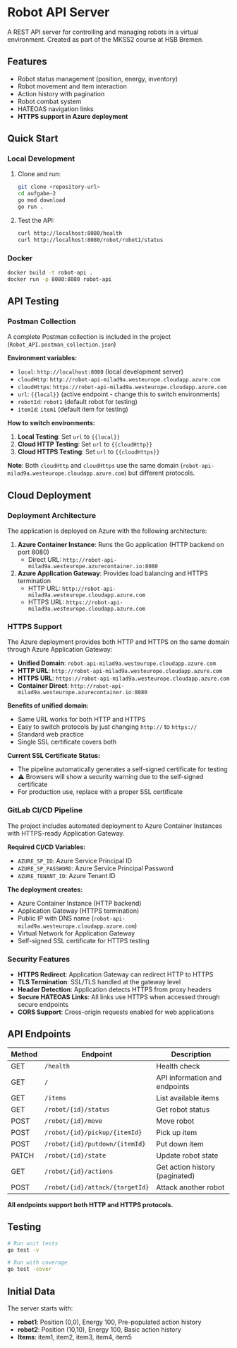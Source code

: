 # Robot API Server

A REST API server for controlling and managing robots in a virtual environment. Created as part of the MKSS2 course at HSB Bremen.

## Features

- Robot status management (position, energy, inventory)
- Robot movement and item interaction
- Action history with pagination
- Robot combat system
- HATEOAS navigation links
- **HTTPS support in Azure deployment**

## Quick Start

### Local Development

1. Clone and run:

   ```bash
   git clone <repository-url>
   cd aufgabe-2
   go mod download
   go run .
   ```

2. Test the API:
   ```bash
   curl http://localhost:8080/health
   curl http://localhost:8080/robot/robot1/status
   ```

### Docker

```bash
docker build -t robot-api .
docker run -p 8080:8080 robot-api
```

## API Testing

### Postman Collection

A complete Postman collection is included in the project (`Robot_API.postman_collection.json`)

**Environment variables:**

- `local`: `http://localhost:8080` (local development server)
- `cloudHttp`: `http://robot-api-milad9a.westeurope.cloudapp.azure.com`
- `cloudHttps`: `https://robot-api-milad9a.westeurope.cloudapp.azure.com`
- `url`: `{{local}}` (active endpoint - change this to switch environments)
- `robotId`: `robot1` (default robot for testing)
- `itemId`: `item1` (default item for testing)

**How to switch environments:**

1. **Local Testing**: Set `url` to `{{local}}`
2. **Cloud HTTP Testing**: Set `url` to `{{cloudHttp}}`
3. **Cloud HTTPS Testing**: Set `url` to `{{cloudHttps}}`

**Note**: Both `cloudHttp` and `cloudHttps` use the same domain (`robot-api-milad9a.westeurope.cloudapp.azure.com`) but different protocols.

## Cloud Deployment

### Deployment Architecture

The application is deployed on Azure with the following architecture:

1. **Azure Container Instance**: Runs the Go application (HTTP backend on port 8080)
   - Direct URL: `http://robot-api-milad9a.westeurope.azurecontainer.io:8080`
2. **Azure Application Gateway**: Provides load balancing and HTTPS termination
   - HTTP URL: `http://robot-api-milad9a.westeurope.cloudapp.azure.com`
   - HTTPS URL: `https://robot-api-milad9a.westeurope.cloudapp.azure.com`

### HTTPS Support

The Azure deployment provides both HTTP and HTTPS on the same domain through Azure Application Gateway:

- **Unified Domain**: `robot-api-milad9a.westeurope.cloudapp.azure.com`
- **HTTP URL**: `http://robot-api-milad9a.westeurope.cloudapp.azure.com`
- **HTTPS URL**: `https://robot-api-milad9a.westeurope.cloudapp.azure.com`
- **Container Direct**: `http://robot-api-milad9a.westeurope.azurecontainer.io:8080`

**Benefits of unified domain:**

- Same URL works for both HTTP and HTTPS
- Easy to switch protocols by just changing `http://` to `https://`
- Standard web practice
- Single SSL certificate covers both

**Current SSL Certificate Status:**

- The pipeline automatically generates a self-signed certificate for testing
- ⚠️ Browsers will show a security warning due to the self-signed certificate
- For production use, replace with a proper SSL certificate

### GitLab CI/CD Pipeline

The project includes automated deployment to Azure Container Instances with HTTPS-ready Application Gateway.

**Required CI/CD Variables:**

- `AZURE_SP_ID`: Azure Service Principal ID
- `AZURE_SP_PASSWORD`: Azure Service Principal Password
- `AZURE_TENANT_ID`: Azure Tenant ID

**The deployment creates:**

- Azure Container Instance (HTTP backend)
- Application Gateway (HTTPS termination)
- Public IP with DNS name (`robot-api-milad9a.westeurope.cloudapp.azure.com`)
- Virtual Network for Application Gateway
- Self-signed SSL certificate for HTTPS testing

### Security Features

- **HTTPS Redirect**: Application Gateway can redirect HTTP to HTTPS
- **TLS Termination**: SSL/TLS handled at the gateway level
- **Header Detection**: Application detects HTTPS from proxy headers
- **Secure HATEOAS Links**: All links use HTTPS when accessed through secure endpoints
- **CORS Support**: Cross-origin requests enabled for web applications

## API Endpoints

| Method | Endpoint                        | Description                    |
| ------ | ------------------------------- | ------------------------------ |
| GET    | `/health`                       | Health check                   |
| GET    | `/`                             | API information and endpoints  |
| GET    | `/items`                        | List available items           |
| GET    | `/robot/{id}/status`            | Get robot status               |
| POST   | `/robot/{id}/move`              | Move robot                     |
| POST   | `/robot/{id}/pickup/{itemId}`   | Pick up item                   |
| POST   | `/robot/{id}/putdown/{itemId}`  | Put down item                  |
| PATCH  | `/robot/{id}/state`             | Update robot state             |
| GET    | `/robot/{id}/actions`           | Get action history (paginated) |
| POST   | `/robot/{id}/attack/{targetId}` | Attack another robot           |

**All endpoints support both HTTP and HTTPS protocols.**

## Testing

```bash
# Run unit tests
go test -v

# Run with coverage
go test -cover
```

## Initial Data

The server starts with:

- **robot1**: Position (0,0), Energy 100, Pre-populated action history
- **robot2**: Position (10,10), Energy 100, Basic action history
- **Items**: item1, item2, item3, item4, item5
